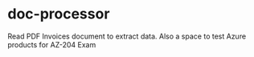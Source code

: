 # doc-processor
Read PDF Invoices document to extract data. Also a space to test Azure products for AZ-204 Exam
